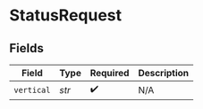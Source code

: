 # StatusRequest


## Fields

| Field              | Type               | Required           | Description        |
| ------------------ | ------------------ | ------------------ | ------------------ |
| `vertical`         | *str*              | :heavy_check_mark: | N/A                |